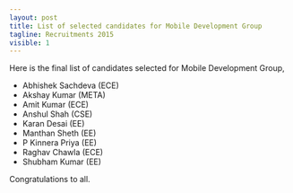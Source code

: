 ```yaml
---
layout: post
title: List of selected candidates for Mobile Development Group
tagline: Recruitments 2015
visible: 1
---
```


Here is the final list of candidates selected for Mobile Development Group,

- Abhishek Sachdeva (ECE)
- Akshay Kumar (META)
- Amit Kumar (ECE)
- Anshul Shah (CSE)
- Karan Desai (EE)
- Manthan Sheth (EE)
- P Kinnera Priya (EE)
- Raghav Chawla (ECE)
- Shubham Kumar (EE)

Congratulations to all.

